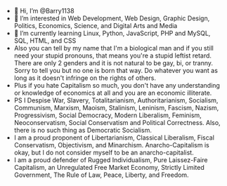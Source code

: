 - 👋 Hi, I’m @Barry1138
- 👀 I’m interested in Web Development, Web Design, Graphic Design, Politics, Economics, Science, and Digital Arts and Media 
- 🌱 I’m currently learning Linux, Python, JavaScript, PHP and MySQL, SQL, HTML, and CSS
- Also you can tell by my name that I'm a biological man and if you still need your stupid pronouns, that means you're a stupid leftist retard. There are only 2 genders and it is not natural to be gay, bi, or tranny. Sorry to tell you but no one is born that way. Do whatever you want as long as it doesn't infringe on the rights of others.
- Plus if you hate Capitalism so much, you don't have any understanding or knowledge of economics at all and you are an economic illiterate.
- PS I Despise War, Slavery, Totalitarianism, Authoritarianism, Socialism, Communism, Marxism, Maoism, Stalinism, Leninism, Fascism, Nazism, Progressivism, Social Democracy, Modern Liberalism, Feminism, Neoconservatism, Social Conservatism and Political Correctness. Also, there is no such thing as Democratic Socialism.
- I am a proud proponent of Libertarianism, Classical Liberalism, Fiscal Conservatism, Objectivism, and Minarchism. Anarcho-Capitalism is okay, but I do not consider myself to be an anarcho-capitalist.
- I am a proud defender of Rugged Individualism, Pure Laissez-Faire Capitalism, an Unregulated Free Market Economy, Strictly Limited Government, The Rule of Law, Peace, Liberty, and Freedom.

<!---
Barry1138/Barry1138 is a ✨ special ✨ repository because its `README.md` (this file) appears on your GitHub profile.
You can click the Preview link to take a look at your changes.
--->
